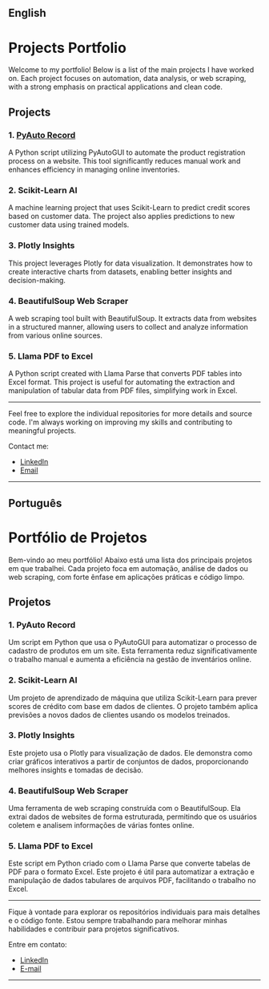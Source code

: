 ## English 

# Projects Portfolio

Welcome to my portfolio! Below is a list of the main projects I have worked on. Each project focuses on automation, data analysis, or web scraping, with a strong emphasis on practical applications and clean code.

## Projects

### 1. [**PyAuto Record**](https://github.com/arnesanches/pyauto-record)  
A Python script utilizing PyAutoGUI to automate the product registration process on a website. This tool significantly reduces manual work and enhances efficiency in managing online inventories.

### 2. **Scikit-Learn AI**
A machine learning project that uses Scikit-Learn to predict credit scores based on customer data. The project also applies predictions to new customer data using trained models.

### 3. **Plotly Insights**  
This project leverages Plotly for data visualization. It demonstrates how to create interactive charts from datasets, enabling better insights and decision-making.

### 4. **BeautifulSoup Web Scraper**  
A web scraping tool built with BeautifulSoup. It extracts data from websites in a structured manner, allowing users to collect and analyze information from various online sources.

### 5. **Llama PDF to Excel**  
A Python script created with Llama Parse that converts PDF tables into Excel format. This project is useful for automating the extraction and manipulation of tabular data from PDF files, simplifying work in Excel.

*****************************

Feel free to explore the individual repositories for more details and source code. I'm always working on improving my skills and contributing to meaningful projects. 

Contact me:  
- [LinkedIn](https://www.linkedin.com/in/arnesanchesjunior/)  
- [Email](mailto:arne.junior@faculdadegran.edu.br)

---


## Português

# Portfólio de Projetos

Bem-vindo ao meu portfólio! Abaixo está uma lista dos principais projetos em que trabalhei. Cada projeto foca em automação, análise de dados ou web scraping, com forte ênfase em aplicações práticas e código limpo.

## Projetos

### 1. **PyAuto Record**  
Um script em Python que usa o PyAutoGUI para automatizar o processo de cadastro de produtos em um site. Esta ferramenta reduz significativamente o trabalho manual e aumenta a eficiência na gestão de inventários online.

### 2. **Scikit-Learn AI**
Um projeto de aprendizado de máquina que utiliza Scikit-Learn para prever scores de crédito com base em dados de clientes. O projeto também aplica previsões a novos dados de clientes usando os modelos treinados.

### 3. **Plotly Insights**  
Este projeto usa o Plotly para visualização de dados. Ele demonstra como criar gráficos interativos a partir de conjuntos de dados, proporcionando melhores insights e tomadas de decisão.

### 4. **BeautifulSoup Web Scraper**  
Uma ferramenta de web scraping construída com o BeautifulSoup. Ela extrai dados de websites de forma estruturada, permitindo que os usuários coletem e analisem informações de várias fontes online.

### 5. **Llama PDF to Excel**  
Este script em Python criado com o Llama Parse que converte tabelas de PDF para o formato Excel. Este projeto é útil para automatizar a extração e manipulação de dados tabulares de arquivos PDF, facilitando o trabalho no Excel.

*****************************

Fique à vontade para explorar os repositórios individuais para mais detalhes e o código fonte. Estou sempre trabalhando para melhorar minhas habilidades e contribuir para projetos significativos. 

Entre em contato:  
- [LinkedIn](https://www.linkedin.com/in/arnesanchesjunior/)  
- [E-mail](mailto:arne.junior@faculdadegran.edu.br)

- ---

